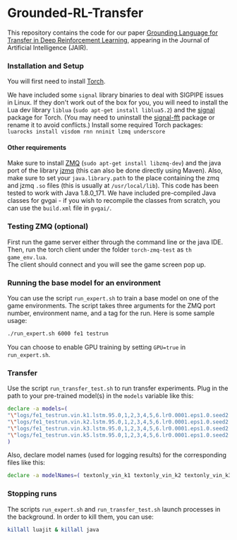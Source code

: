 # Grounded-RL-Transfer

This repository contains the code for our paper [Grounding Language for Transfer in Deep Reinforcement Learning](https://arxiv.org/abs/1708.00133), appearing in the Journal of Artificial Intelligence (JAIR).

### Installation and Setup
You will first need to install [Torch](http://torch.ch/docs/getting-started.html).   

We have included some `signal` library binaries to deal with SIGPIPE issues in Linux. If they don't work out of the box for you, you will need to install the Lua dev library `liblua` (`sudo apt-get install liblua5.2`) and the [signal](https://github.com/LuaDist/lua-signal) package for Torch.
(You may need to uninstall the [signal-fft](https://github.com/soumith/torch-signal) package or rename it to avoid conflicts.)
Install some required Torch packages:
`luarocks install visdom rnn nninit lzmq underscore`

#### Other requirements  
Make sure to install [ZMQ](http://zeromq.org/intro:get-the-software) (`sudo apt-get install libzmq-dev`) and the java port of the library [jzmq](https://github.com/zeromq/jzmq) (this can also be done directly using Maven). 
Also, make sure to set your `java.library.path` to the place containing the zmq and jzmq `.so` files (this is usually at `/usr/local/lib`). This code has been tested to work with Java 1.8.0_171. We have included pre-compiled Java classes for gvgai - if you wish to recompile the classes from scratch, you can use the `build.xml` file in `gvgai/`.

### Testing ZMQ (optional)

First run the game server either through the command line or the java IDE.   
Then, run the torch client under the folder `torch-zmq-test` as `th game_env.lua`.  
The client should connect and you will see the game screen pop up.  

### Running the base model for an environment
You can use the script `run_expert.sh` to train a base model on one of the game environments. The script takes three arguments for the ZMQ port number, environment name, and a tag for the run. Here is some sample usage:
```bash
./run_expert.sh 6000 fe1 testrun
```
You can choose to enable GPU training by setting `GPU=true` in `run_expert.sh`.

### Transfer 
Use the script `run_transfer_test.sh` to run transfer experiments. Plug in the path to your pre-trained model(s) in the `models` variable like this:
```bash
declare -a models=(
"\"logs/fe1_testrun.vin.k1.lstm.95.0,1,2,3,4,5,6.lr0.0001.eps1.0.seed2.expert.frac1.0.6000/gvgai_6000.t7\""
"\"logs/fe1_testrun.vin.k2.lstm.95.0,1,2,3,4,5,6.lr0.0001.eps1.0.seed2.expert.frac1.0.6001/gvgai_6001.t7\""
"\"logs/fe1_testrun.vin.k3.lstm.95.0,1,2,3,4,5,6.lr0.0001.eps1.0.seed2.expert.frac1.0.6002/gvgai_6002.t7\""
"\"logs/fe1_testrun.vin.k5.lstm.95.0,1,2,3,4,5,6.lr0.0001.eps1.0.seed2.expert.frac1.0.6003/gvgai_6003.t7\""
)
```
Also, declare model names (used for logging results) for the corresponding files like this:
```bash
declare -a modelNames=( textonly_vin_k1 textonly_vin_k2 textonly_vin_k3 textonly_vin_k5)
```

### Stopping runs
The scripts `run_expert.sh` and `run_transfer_test.sh` launch processes in the background. In order to kill them, you can use:
```bash
killall luajit & killall java
```
